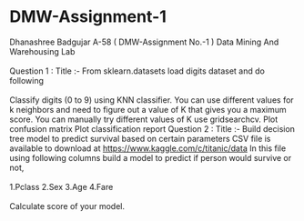 # DMW-Assignment-1
Dhanashree Badgujar A-58 ( DMW-Assignment No.-1 ) Data Mining And Warehousing Lab
<br>
<br>
Question 1 : Title :- From sklearn.datasets load digits dataset and do following
<br>
<br>
Classify digits (0 to 9) using KNN classifier. You can use different values for k neighbors and need to figure out a value of K that gives you a maximum score. You can manually try different values of K use gridsearchcv. Plot confusion matrix Plot classification report Question 2 : Title :- Build decision tree model to predict survival based on certain parameters CSV file is available to download at https://www.kaggle.com/c/titanic/data In this file using following columns build a model to predict if person would survive or not,
<br>
<br>
1.Pclass 2.Sex 3.Age 4.Fare
<br>
<br>
Calculate score of your model.
<br>
